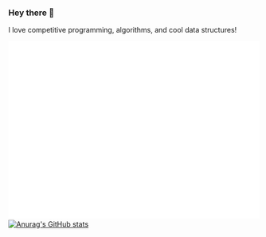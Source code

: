 ### Hey there 👋

I love competitive programming, algorithms, and cool data structures!
<!---
![Snake animation](https://github.com/prsabahrami/prsabahrami/blob/output/github-contribution-grid-snake.svg)
-->

![Codeforces Stats](https://github.com/prsabahrami/cf-stats/blob/main/output/light_card.svg#gh-dark-mode-only)  [![Anurag's GitHub stats](https://github-readme-stats.vercel.app/api?username=prsabahrami)](https://github.com/anuraghazra/github-readme-stats)
